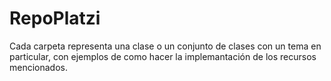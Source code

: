 # RepoPlatzi
Cada carpeta representa una clase o un conjunto de clases con un tema en particular, con ejemplos de como hacer
la implemantación de los recursos mencionados.
